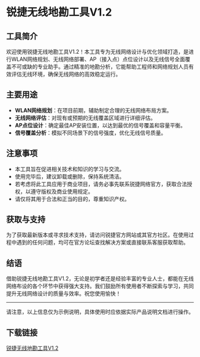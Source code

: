 # 锐捷无线地勘工具V1.2

## 工具简介

欢迎使用锐捷无线地勘工具V1.2！本工具专为无线网络设计与优化领域打造，是进行WLAN网络规划、无线网络部署、AP（接入点）点位设计以及无线信号全面覆盖不可或缺的专业助手。通过精准的地勘分析，它能帮助工程师和网络规划人员有效评估无线环境，确保无线网络的高效稳定运行。

## 主要用途

- **WLAN网络规划**：在项目前期，辅助制定合理的无线网络布局方案。
- **无线网络评估**：对现有或预期的无线覆盖区域进行详细评估。
- **AP点位设计**：确定最佳AP安装位置，以达到最优的信号覆盖和容量平衡。
- **信号覆盖分析**：模拟不同场景下的信号强度，优化无线信号质量。

## 注意事项

- 本工具旨在促进相关技术和知识的学习与交流。
- 使用完毕后，建议卸载或删除，保持系统清洁。
- 若考虑将此工具应用于商业项目，请务必事先联系锐捷网络官方，获取合法授权，以遵守版权及商业使用规定。
- 请仅将其用于合法和正当的目的，尊重知识产权。

## 获取与支持

为了获取最新版本或寻求技术支持，请访问锐捷官方网站或其官方社区。在使用过程中遇到的任何问题，均可在官方论坛查找解决方案或直接联系客服获取帮助。

## 结语

借助锐捷无线地勘工具V1.2，无论是初学者还是经验丰富的专业人士，都能在无线网络布设的各个环节中获得强大支持。我们鼓励所有使用者不断探索与学习，共同提升无线网络设计的质量与效率。祝您使用愉快！

---

请注意，以上信息仅为示例说明，具体使用时应依据实际产品说明文档进行操作。

## 下载链接

[锐捷无线地勘工具V1.2](https://pan.quark.cn/s/09e63f409372)